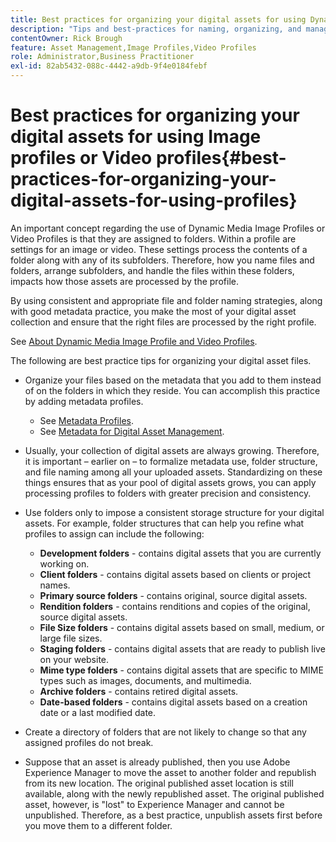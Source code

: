 ```yaml
---
title: Best practices for organizing your digital assets for using Dynamic Media Image Profiles or Video Profiles
description: "Tips and best-practices for naming, organizing, and managing Dynamic Media image files and video asset files."
contentOwner: Rick Brough
feature: Asset Management,Image Profiles,Video Profiles
role: Administrator,Business Practitioner
exl-id: 82ab5432-088c-4442-a9db-9f4e0184febf
---
```

# Best practices for organizing your digital assets for using Image profiles or Video profiles{#best-practices-for-organizing-your-digital-assets-for-using-profiles}

An important concept regarding the use of Dynamic Media Image Profiles or Video Profiles is that they are assigned to folders. Within a profile are settings for an image or video. These settings process the contents of a folder along with any of its subfolders. Therefore, how you name files and folders, arrange subfolders, and handle the files within these folders, impacts how those assets are processed by the profile.

By using consistent and appropriate file and folder naming strategies, along with good metadata practice, you make the most of your digital asset collection and ensure that the right files are processed by the right profile.

See [About Dynamic Media Image Profile and Video Profiles](about-image-video-profiles.md).

The following are best practice tips for organizing your digital asset files.

* Organize your files based on the metadata that you add to them instead of on the folders in which they reside. You can accomplish this practice by adding metadata profiles.

  * See [Metadata Profiles](/help/assets/metadata-profiles.md).
  * See [Metadata for Digital Asset Management](/help/assets/manage-metadata.md).

* Usually, your collection of digital assets are always growing. Therefore, it is important &ndash; earlier on &ndash; to formalize metadata use, folder structure, and file naming among all your uploaded assets. Standardizing on these things ensures that as your pool of digital assets grows, you can apply processing profiles to folders with greater precision and consistency.
* Use folders only to impose a consistent storage structure for your digital assets. For example, folder structures that can help you refine what profiles to assign can include the following:

  * **Development folders** - contains digital assets that you are currently working on.
  * **Client folders** - contains digital assets based on clients or project names.
  * **Primary source folders** - contains original, source digital assets.
  * **Rendition folders** - contains renditions and copies of the original, source digital assets.
  * **File Size folders** - contains digital assets based on small, medium, or large file sizes.
  * **Staging folders** - contains digital assets that are ready to publish live on your website.
  * **Mime type folders** - contains digital assets that are specific to MIME types such as images, documents, and multimedia.
  * **Archive folders** - contains retired digital assets.
  * **Date-based folders** - contains digital assets based on a creation date or a last modified date.

* Create a directory of folders that are not likely to change so that any assigned profiles do not break.
* Suppose that an asset is already published, then you use Adobe Experience Manager to move the asset to another folder and republish from its new location. The original published asset location is still available, along with the newly republished asset. The original published asset, however, is "lost" to Experience Manager and cannot be unpublished. Therefore, as a best practice, unpublish assets first before you move them to a different folder.
